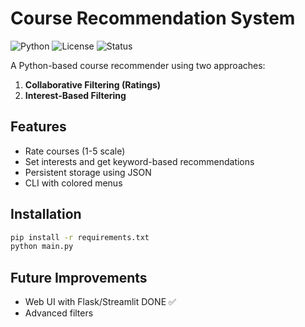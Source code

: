 # Course Recommendation System

![Python](https://img.shields.io/badge/python-3.8%2B-blue)
![License](https://img.shields.io/badge/license-MIT-green)
![Status](https://img.shields.io/badge/status-Completed-brightgreen)

A Python-based course recommender using two approaches:
1. **Collaborative Filtering (Ratings)**
2. **Interest-Based Filtering**

## Features
- Rate courses (1-5 scale)
- Set interests and get keyword-based recommendations
- Persistent storage using JSON
- CLI with colored menus

## Installation
```bash
pip install -r requirements.txt
python main.py
```

## Future Improvements
- Web UI with Flask/Streamlit DONE ✅
- Advanced filters
